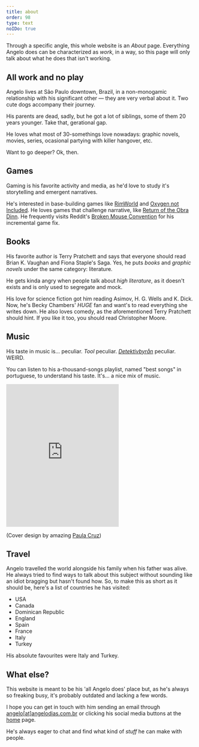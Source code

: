 ```yaml
---
title: about
order: 98
type: text
noIDo: true
---
```


Through a specific angle, this whole website is an *About* page. Everything Angelo does can be characterized as *work*, in a way, so this page will only talk about what he does that isn't working.

## All work and no play

Angelo lives at São Paulo downtown, Brazil, in a non-monogamic relationship with his significant other — they are very verbal about it. Two cute dogs accompany their journey.

His parents are dead, sadly, but he got a lot of siblings, some of them 20 years younger. Take that, gerational gap.

He loves what most of 30-somethings love nowadays: graphic novels, movies, series, ocasional partying with killer hangover, etc.

Want to go deeper? Ok, then.

## Games

Gaming is his favorite activity and media, as he'd love to study it's storytelling and emergent narratives.

He's interested in base-building games like [RimWorld](https://www.rockpapershotgun.com/2016/08/12/how-rimworld-generates-great-stories/) and [Oxygen not Included](https://store.steampowered.com/app/457140/Oxygen_Not_Included/). He loves games that challenge narrative, like [Return of the Obra Dinn](https://obradinn.com/). He frequently visits Reddit's [Broken Mouse Convention](https://www.reddit.com/r/incremental_games/) for his incremental game fix.

## Books

His favorite author is Terry Pratchett and says that everyone should read Brian K. Vaughan and Fiona Staple's Saga. Yes, he puts *books* and *graphic novels* under the same category: literature.

He gets kinda angry when people talk about *high literature*, as it doesn't exists and is only used to segregate and mock.

His love for science fiction got him reading Asimov, H. G. Wells and K. Dick. Now, he's Becky Chambers' *HUGE* fan and want's to read everything she writes down. He also loves comedy, as the aforementioned Terry Pratchett should hint. If you like it too, you should read Christopher Moore.

## Music

His taste in music is... peculiar. *Tool* peculiar. [*Detektivbyrån*](https://www.youtube.com/watch?v=wBU3waTWrv8) peculiar. WEIRD.

You can listen to his a-thousand-songs playlist, named "best songs" in portuguese, to understand his taste. It's... a nice mix of music.

<iframe src="https://open.spotify.com/embed/playlist/7zWHV69ACbsn0MMNkJObcS" width="300" height="380" frameborder="0" allowtransparency="true" allow="encrypted-media"></iframe>

(Cover design by amazing [Paula Cruz](https://www.instagram.com/thepaulacruz/))

## Travel

Angelo travelled the world alongside his family when his father was alive. He always tried to find ways to talk about this subject without sounding like an idiot bragging but hasn't found how. So, to make this as short as it should be, here's a list of countries he has visited:

- USA
- Canada
- Dominican Republic
- England
- Spain
- France
- Italy
- Turkey

His absolute favourites were Italy and Turkey.

## What else?

This website is meant to be his 'all Angelo does' place but, as he's always so freaking busy, it's probably outdated and lacking a few words.

I hope you can get in touch with him sending an email through [angelo\[at\]angelodias.com.br](mailto:angelo@angelodias.com.br) or clicking his social media buttons at the [home](/) page.

He's always eager to chat and find what kind of *stuff* he can make with people.